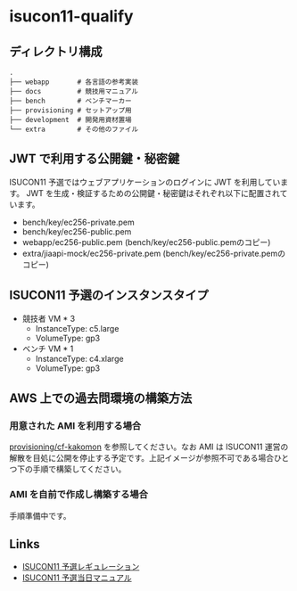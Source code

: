 # isucon11-qualify

## ディレクトリ構成

```
.
├── webapp       # 各言語の参考実装
├── docs         # 競技用マニュアル
├── bench        # ベンチマーカー
├── provisioning # セットアップ用
├── development  # 開発用資材置場
└── extra        # その他のファイル
```

## JWT で利用する公開鍵・秘密鍵

ISUCON11 予選ではウェブアプリケーションのログインに JWT を利用しています。
JWT を生成・検証するための公開鍵・秘密鍵はそれぞれ以下に配置されています。

* bench/key/ec256-private.pem
* bench/key/ec256-public.pem
* webapp/ec256-public.pem (bench/key/ec256-public.pemのコピー)
* extra/jiaapi-mock/ec256-private.pem (bench/key/ec256-private.pemのコピー)

## ISUCON11 予選のインスタンスタイプ

* 競技者 VM * 3
    * InstanceType: c5.large
    * VolumeType: gp3
* ベンチ VM * 1
    * InstanceType: c4.xlarge
    * VolumeType: gp3

## AWS 上での過去問環境の構築方法

### 用意された AMI を利用する場合

[provisioning/cf-kakomon](./provisioning/cf-kakomon) を参照してください。なお AMI は ISUCON11 運営の解散を目処に公開を停止する予定です。上記イメージが参照不可である場合ひとつ下の手順で構築してください。

### AMI を自前で作成し構築する場合

手順準備中です。

## Links

- [ISUCON11 予選レギュレーション](https://isucon.net/archives/55854734.html)
- [ISUCON11 予選当日マニュアル](./docs/manual.md)


